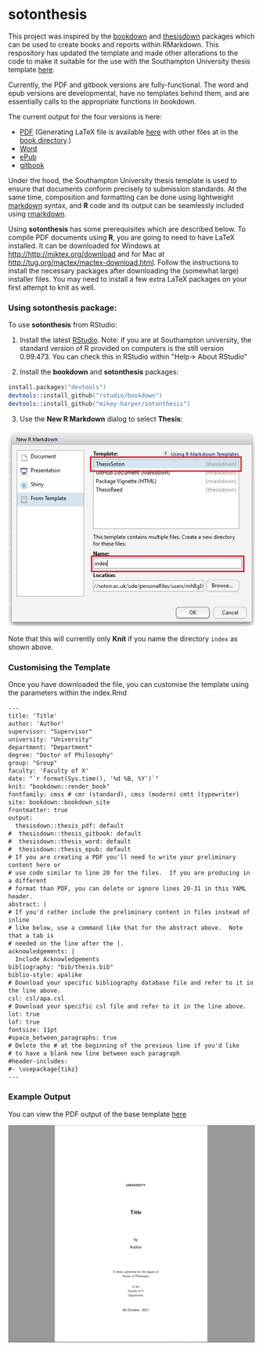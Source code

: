 # sotonthesis

This project was inspired by the [bookdown](http://github.com/rstudio/bookdown) and [thesisdown](http://github.com/ismayc/thesisdown) packages which can be used to create books and reports within RMarkdown. This respository has updated the template and made other alterations to the code to make it suitable for the use with the Southampton University thesis template [here](https://github.com/akdiem/phd_thesis_template).

Currently, the PDF and gitbook versions are fully-functional.  The word and epub versions are developmental, have no templates behind them, and are essentially calls to the appropriate functions in bookdown.

The current output for the four versions is here:
- [PDF](https://github.com/ismayc/thesisdown_book/blob/gh-pages/thesis.pdf) (Generating LaTeX file is available [here](https://github.com/ismayc/thesisdown_book/blob/gh-pages/thesis.tex) with other files at in the [book directory](https://github.com/ismayc/thesisdown_book/tree/gh-pages).)
- [Word](https://github.com/ismayc/thesisdown_book/blob/gh-pages/thesis.docx)
- [ePub](https://github.com/ismayc/thesisdown_book/blob/gh-pages/thesis.epub)
- [gitbook](http://ismayc.github.io/thesisdown_book)

Under the hood, the Southampton University thesis template is used to ensure that documents conform precisely to submission standards. At the same time, composition and formatting can be done using lightweight [markdown](http://rmarkdown.rstudio.com/authoring_basics.html) syntax, and **R** code and its output can be seamlessly included using [rmarkdown](http://rmarkdown.rstudio.com).

Using **sotonthesis** has some prerequisites which are described below. To compile PDF documents using **R**, you are going to need to have LaTeX installed.  It can be downloaded for Windows at <http://http://miktex.org/download> and for Mac at <http://tug.org/mactex/mactex-download.html>.  Follow the instructions to install the necessary packages after downloading the (somewhat large) installer files.  You may need to install a few extra LaTeX packages on your first attempt to knit as well.

### Using sotonthesis package:

To use **sotonthesis** from RStudio:

1) Install the latest [RStudio](http://www.rstudio.com/products/rstudio/download/). Note: if you are at Southampton university, the standard version of R provided on computers is the still version 0.99.473. You can check this in RStudio within "Help-> About RStudio"

2) Install the **bookdown** and **sotonthesis** packages: 

```S
install.packages("devtools")
devtools::install_github("rstudio/bookdown")
devtools::install_github("mikey-harper/sotonthesis")

```

3) Use the **New R Markdown** dialog to select **Thesis**:

![New R Markdown](thesis_rmd.png)

Note that this will currently only **Knit** if you name the directory `index` as shown above.

### Customising the Template

Once you have downloaded the file, you can customise the template using the parameters within the index.Rmd

```
---
title: 'Title'
author: 'Author'
supervisor: "Supervisor"
university: "University"
department: "Department"
degree: "Doctor of Philosophy"
group: "Group"
faculty: 'Faculty of X'
date: "`r format(Sys.time(), '%d %B, %Y')`"
knit: "bookdown::render_book"
fontfamily: cmss # cmr (standard), cmss (modern) cmtt (typewriter)
site: bookdown::bookdown_site
frontmatter: true 
output:
  thesisdown::thesis_pdf: default
#  thesisdown::thesis_gitbook: default
#  thesisdown::thesis_word: default
#  thesisdown::thesis_epub: default
# If you are creating a PDF you'll need to write your preliminary content here or
# use code similar to line 20 for the files.  If you are producing in a different
# format than PDF, you can delete or ignore lines 20-31 in this YAML header.
abstract: |
# If you'd rather include the preliminary content in files instead of inline
# like below, use a command like that for the abstract above.  Note that a tab is 
# needed on the line after the |.
acknowledgements: |
  Include Acknowledgements
bibliography: "bib/thesis.bib"
biblio-style: apalike
# Download your specific bibliography database file and refer to it in the line above.
csl: csl/apa.csl
# Download your specific csl file and refer to it in the line above.
lot: true
lof: true
fontsize: 11pt
#space_between_paragraphs: true
# Delete the # at the beginning of the previous line if you'd like
# to have a blank new line between each paragraph
#header-includes:
#- \usepackage{tikz}
---
```


### Example Output

You can view the PDF output of the base template [here](thesis.pdf)

![Template Output](template.png)